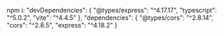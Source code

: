 npm i:
"devDependencies": {
  "@types/express": "^4.17.17",
  "typescript": "^5.0.2",
  "vite": "^4.4.5"
},
"dependencies": {
  "@types/cors": "^2.8.14",
  "cors": "^2.8.5",
  "express": "^4.18.2"
}